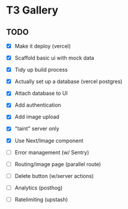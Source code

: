  # T3 Gallery

 ## TODO

 - [x] Make it deploy (vercel)
 - [x] Scaffold basic ui with mock data
 - [x] Tidy up build process
 - [x] Actually set up a database (vercel postgres)
 - [x] Attach database to UI
 - [x] Add authentication
 - [x] Add image upload
 - [x] "taint" server only
 - [x] Use Next/Image component
 - [ ] Error management (w/ Sentry)
 - [ ] Routing/image page (parallel route)
 - [ ] Delete button (w/server actions)
 - [ ] Analytics (posthog)
 - [ ] Ratelimiting (upstash)
 